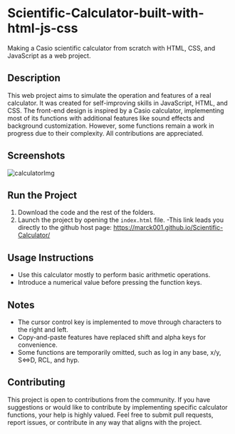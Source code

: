 # Scientific-Calculator-built-with-html-js-css

Making a Casio scientific calculator from scratch with HTML, CSS, and JavaScript as a web project.

## Description

This web project aims to simulate the operation and features of a real calculator. It was created for self-improving skills in JavaScript, HTML, and CSS. The front-end design is inspired by a Casio calculator, implementing most of its functions with additional features like sound effects and background customization. However, some functions remain a work in progress due to their complexity. All contributions are appreciated.

## Screenshots

![calculatorImg](https://github.com/marck001/Scientific-Calculator-using-html-js-css/assets/134501961/1b56c30c-2f03-4796-b288-e4fd12594634)

## Run the Project

1. Download the code and the rest of the folders.
2. Launch the project by opening the `index.html` file.
   -This link leads you directly to the github host page: https://marck001.github.io/Scientific-Calculator/
## Usage Instructions

- Use this calculator mostly to perform basic arithmetic operations.
- Introduce a numerical value before pressing the function keys.

## Notes

- The cursor control key is implemented to move through characters to the right and left.
- Copy-and-paste features have replaced shift and alpha keys for convenience.
- Some functions are temporarily omitted, such as log in any base, x/y, S⇔D, RCL, and hyp.

## Contributing

This project is open to contributions from the community. If you have suggestions or would like to contribute by implementing specific calculator functions, your help is highly valued. Feel free to submit pull requests, report issues, or contribute in any way that aligns with the project.


